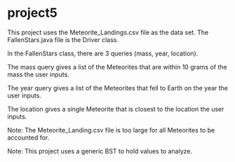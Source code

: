 # project5

This project uses the Meteorite_Landings.csv file as the data set. The FallenStars.java file is the Driver class.

In the FallenStars class, there are 3 queries (mass, year, location).

The mass query gives a list of the Meteorites that are within 10 grams of the mass the user inputs.

The year query gives a list of the Meteorites that fell to Earth on the year the user inputs.

The location gives a single Meteorite that is closest to the location the user inputs.

Note: The Meteorite_Landing.csv file is too large for all Meteorites to be accounted for.

Note: This project uses a generic BST to hold values to analyze.
